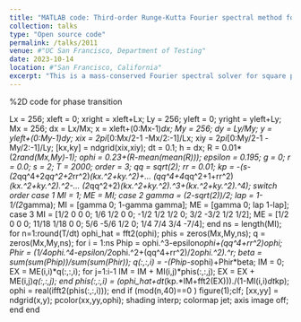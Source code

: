 ```yaml
---
title: "MATLAB code: Third-order Runge-Kutta Fourier spectral method for square phase-field crystal model"
collection: talks
type: "Open source code"
permalink: /talks/2011
venue: #"UC San Francisco, Department of Testing"
date: 2023-10-14
location: #"San Francisco, California"
excerpt: "This is a mass-conserved Fourier spectral solver for square phase-field crystal model. Third-order Runge-Kutta scheme is used to update solution. The MATLAB codes are pasted here. <br/><img src='/images/square1.png' width='450px'>"
---
```


%2D code for phase transition

Lx = 256; xleft = 0; xright = xleft+Lx;
Ly = 256; yleft = 0; yright = yleft+Ly;
Mx = 256; dx = Lx/Mx; x = xleft+(0:Mx-1)*dx;
My = 256; dy = Ly/My; y = yleft+(0:My-1)*dy;
xix = 2*pi*[0:Mx/2-1 -Mx/2:-1]/Lx;
xiy = 2*pi*[0:My/2-1 -My/2:-1]/Ly;
[kx,ky] = ndgrid(xix,xiy);
dt = 0.1;
h = dx;
R = 0.01*(2*rand(Mx,My)-1); ophi = 0.23+(R-mean(mean(R)));
epsilon = 0.195; g = 0; r = 0.0; s = 2; T = 2000; order = 3;
qq = sqrt(2); rr = 0.01;
kp = -(s-(2*qq^4+2*qq^2+2*rr^2)*(kx.^2+ky.^2)+...
(qq^4+4*qq^2+1+rr^2)*(kx.^2+ky.^2).^2-...
(2*qq^2+2)*(kx.^2+ky.^2).^3+(kx.^2+ky.^2).^4);
switch order
case 1
MI = 1; ME = MI;
case 2
gamma = (2-sqrt(2))/2; lap = 1-1/(2*gamma);
MI = [gamma 0; 1-gamma gamma]; ME = [gamma 0; lap 1-lap];
case 3
MI = [1/2 0 0 0; 1/6 1/2 0 0; -1/2 1/2 1/2 0; 3/2 -3/2 1/2 1/2];
ME = [1/2 0 0 0; 11/18 1/18 0 0; 5/6 -5/6 1/2 0; 1/4 7/4 3/4 -7/4];
end
ns = length(MI);
for n=1:round(T/dt)
ophi_hat = fft2(ophi);
phis = zeros(Mx,My,ns); q = zeros(Mx,My,ns);
for i = 1:ns
Phip = ophi.^3-epsilon*ophi+(qq^4+rr^2)*ophi;
Phir = (1/4*ophi.^4-epsilon/2*ophi.^2+(qq^4+rr^2)/2*ophi.^2).^r;
beta = sum(sum(Phip))/sum(sum(Phir));
q(:,:,i) = -(Phip-s*ophi)+Phir*beta;
IM = 0; EX = ME(i,i)*q(:,:,i);
for j=1:i-1
IM = IM + MI(i,j)*phis(:,:,j);
EX = EX + ME(i,j)*q(:,:,j);
end
phis(:,:,i) = (ophi_hat+dt*(kp.*IM+fft2(EX)))./(1-MI(i,i)*dt*kp);
ophi = real(ifft2(phis(:,:,i)));
end
if (mod(n,40)==0 )
figure(1);clf;
[xx,yy] = ndgrid(x,y); pcolor(xx,yy,ophi); shading interp;
colormap jet; axis image off;
end
end
